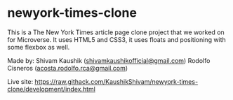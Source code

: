 # newyork-times-clone

This is a The New York Times article page clone project that we worked on for Microverse. It uses HTML5 and CSS3,
it uses floats and positioning with some flexbox as well.

Made by: Shivam Kaushik (shivamkaushikofficial@gmail.com) Rodolfo Cisneros (acosta.rodolfo.rca@gmail.com)

Live site: https://raw.githack.com/KaushikShivam/newyork-times-clone/development/index.html
